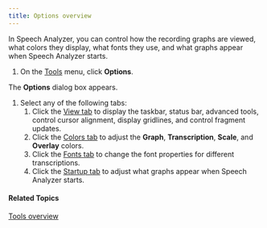 ```yaml
---
title: Options overview
---
```


In Speech Analyzer, you can control how the recording graphs are viewed, what colors they display, what fonts they use, and what graphs appear when Speech Analyzer starts.

1. On the [Tools](../overview) menu, click **Options**.

The **Options** dialog box appears.

1. Select any of the following tabs:
   1. Click the [View tab](view-tab) to display the taskbar, status bar, advanced tools, control cursor alignment, display gridlines, and control fragment updates.
   1. Click the [Colors tab](colors-tab) to adjust the **Graph**, **Transcription**, **Scale**, and **Overlay** colors.
   1. Click the [Fonts tab](fonts-tab) to change the font properties for different transcriptions.
   1. Click the [Startup tab](startup-tab) to adjust what graphs appear when Speech Analyzer starts.

#### **Related Topics**
[Tools overview](../overview)
